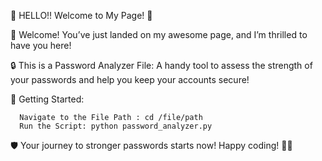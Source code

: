 🌟 HELLO!! Welcome to My Page! 🎉

👋 Welcome! You’ve just landed on my awesome page, and I’m thrilled to have you here!

🔒 This is a Password Analyzer File: A handy tool to assess the strength of your passwords and help you keep your accounts secure!


🚀 Getting Started:
             
      Navigate to the File Path : cd /file/path
      Run the Script: python password_analyzer.py

🛡️ Your journey to stronger passwords starts now! Happy coding! 🎊✨                                                     
